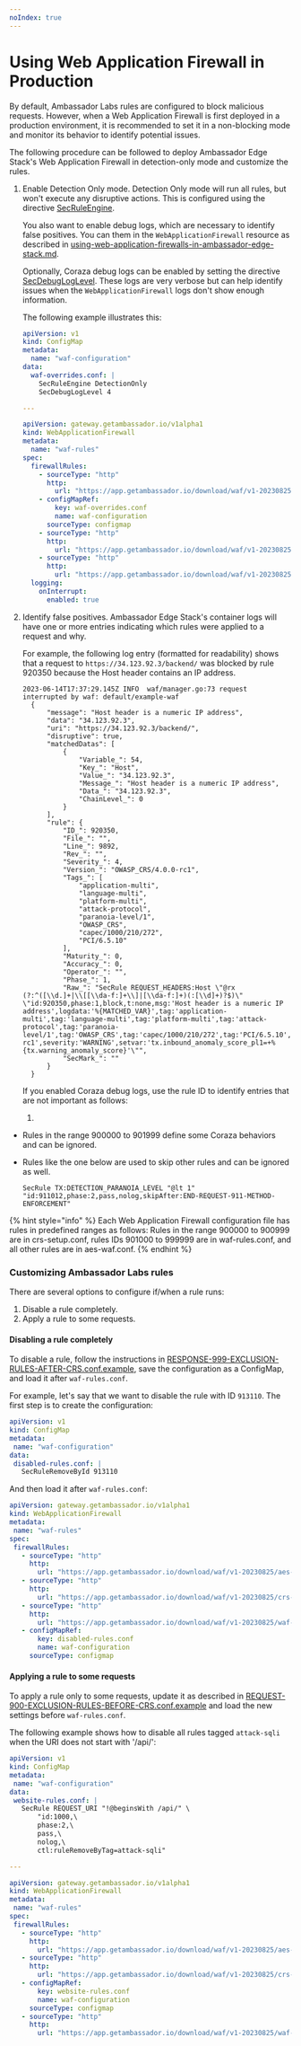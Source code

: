 ```yaml
---
noIndex: true
---
```


# Using Web Application Firewall in Production

By default, Ambassador Labs rules are configured to block malicious requests. However, when a Web Application Firewall is first deployed in a production environment, it is recommended to set it in a non-blocking mode and monitor its behavior to identify potential issues.

The following procedure can be followed to deploy Ambassador Edge Stack's Web Application Firewall in detection-only mode and customize the rules.

1.  Enable Detection Only mode. Detection Only mode will run all rules, but won't execute any disruptive actions. This is configured using the directive [SecRuleEngine](https://coraza.io/docs/seclang/directives/#secruleengine).

    You also want to enable debug logs, which are necessary to identify false positives. You can them in the `WebApplicationFirewall` resource as described in [using-web-application-firewalls-in-ambassador-edge-stack.md](using-web-application-firewalls-in-ambassador-edge-stack.md "mention").

    Optionally, Coraza debug logs can be enabled by setting the directive [SecDebugLogLevel](https://coraza.io/docs/seclang/directives/#secdebugloglevel). These logs are very verbose but can help identify issues when the `WebApplicationFirewall` logs don't show enough information.

    The following example illustrates this:

    ```yaml
    apiVersion: v1
    kind: ConfigMap
    metadata:
      name: "waf-configuration"
    data:
      waf-overrides.conf: |
        SecRuleEngine DetectionOnly
        SecDebugLogLevel 4

    ---

    apiVersion: gateway.getambassador.io/v1alpha1
    kind: WebApplicationFirewall
    metadata:
      name: "waf-rules"
    spec:
      firewallRules:
        - sourceType: "http"
          http:
            url: "https://app.getambassador.io/download/waf/v1-20230825/aes-waf.conf"
        - configMapRef:
            key: waf-overrides.conf
            name: waf-configuration
          sourceType: configmap
        - sourceType: "http"
          http:
            url: "https://app.getambassador.io/download/waf/v1-20230825/crs-setup.conf"
        - sourceType: "http"
          http:
            url: "https://app.getambassador.io/download/waf/v1-20230825/waf-rules.conf"
      logging:
        onInterrupt:
          enabled: true
    ```
2.  Identify false positives. Ambassador Edge Stack's container logs will have one or more entries indicating which rules were applied to a request and why.

    For example, the following log entry (formatted for readability) shows that a request to `https://34.123.92.3/backend/` was blocked by rule 920350 because the Host header contains an IP address.

    ```
    2023-06-14T17:37:29.145Z INFO  waf/manager.go:73 request interrupted by waf: default/example-waf
      {
          "message": "Host header is a numeric IP address",
          "data": "34.123.92.3",
          "uri": "https://34.123.92.3/backend/",
          "disruptive": true,
          "matchedDatas": [
              {
                  "Variable_": 54,
                  "Key_": "Host",
                  "Value_": "34.123.92.3",
                  "Message_": "Host header is a numeric IP address",
                  "Data_": "34.123.92.3",
                  "ChainLevel_": 0
              }
          ],
          "rule": {
              "ID_": 920350,
              "File_": "",
              "Line_": 9892,
              "Rev_": "",
              "Severity_": 4,
              "Version_": "OWASP_CRS/4.0.0-rc1",
              "Tags_": [
                  "application-multi",
                  "language-multi",
                  "platform-multi",
                  "attack-protocol",
                  "paranoia-level/1",
                  "OWASP_CRS",
                  "capec/1000/210/272",
                  "PCI/6.5.10"
              ],
              "Maturity_": 0,
              "Accuracy_": 0,
              "Operator_": "",
              "Phase_": 1,
              "Raw_": "SecRule REQUEST_HEADERS:Host \"@rx (?:^([\\d.]+|\\[[\\da-f:]+\\]|[\\da-f:]+)(:[\\d]+)?$)\" \"id:920350,phase:1,block,t:none,msg:'Host header is a numeric IP address',logdata:'%{MATCHED_VAR}',tag:'application-multi',tag:'language-multi',tag:'platform-multi',tag:'attack-protocol',tag:'paranoia-level/1',tag:'OWASP_CRS',tag:'capec/1000/210/272',tag:'PCI/6.5.10',ver:'OWASP_CRS/4.0.0-rc1',severity:'WARNING',setvar:'tx.inbound_anomaly_score_pl1=+%{tx.warning_anomaly_score}'\"",
              "SecMark_": ""
          }
      }
    ```

    If you enabled Coraza debug logs, use the rule ID to identify entries that are not important as follows:

    1.

* Rules in the range 900000 to 901999 define some Coraza behaviors and can be ignored.
*   Rules like the one below are used to skip other rules and can be ignored as well.

    ```
    SecRule TX:DETECTION_PARANOIA_LEVEL "@lt 1" "id:911012,phase:2,pass,nolog,skipAfter:END-REQUEST-911-METHOD-ENFORCEMENT"
    ```

{% hint style="info" %}
Each Web Application Firewall configuration file has rules in predefined ranges as follows: Rules in the range 900000 to 900999 are in crs-setup.conf, rules IDs 901000 to 999999 are in waf-rules.conf, and all other rules are in aes-waf.conf.
{% endhint %}

### Customizing Ambassador Labs rules <a href="#customizing-ambassador-labs-rules" id="customizing-ambassador-labs-rules"></a>

There are several options to configure if/when a rule runs:

1. Disable a rule completely.
2. Apply a rule to some requests.

#### Disabling a rule completely <a href="#disabling-a-rule-completely" id="disabling-a-rule-completely"></a>

To disable a rule, follow the instructions in [RESPONSE-999-EXCLUSION-RULES-AFTER-CRS.conf.example](https://github.com/coreruleset/coreruleset/blob/v4.0/dev/rules/RESPONSE-999-EXCLUSION-RULES-AFTER-CRS.conf.example), save the configuration as a ConfigMap, and load it after `waf-rules.conf`.

For example, let's say that we want to disable the rule with ID `913110`. The first step is to create the configuration:

```yaml
apiVersion: v1
kind: ConfigMap
metadata:
 name: "waf-configuration"
data:
 disabled-rules.conf: |
   SecRuleRemoveById 913110
```

And then load it after `waf-rules.conf`:

```yaml
apiVersion: gateway.getambassador.io/v1alpha1
kind: WebApplicationFirewall
metadata:
 name: "waf-rules"
spec:
 firewallRules:
   - sourceType: "http"
     http:
       url: "https://app.getambassador.io/download/waf/v1-20230825/aes-waf.conf"
   - sourceType: "http"
     http:
       url: "https://app.getambassador.io/download/waf/v1-20230825/crs-setup.conf"
   - sourceType: "http"
     http:
       url: "https://app.getambassador.io/download/waf/v1-20230825/waf-rules.conf"
   - configMapRef:
       key: disabled-rules.conf
       name: waf-configuration
     sourceType: configmap

```

#### Applying a rule to some requests <a href="#applying-a-rule-to-some-requests" id="applying-a-rule-to-some-requests"></a>

To apply a rule only to some requests, update it as described in [REQUEST-900-EXCLUSION-RULES-BEFORE-CRS.conf.example](https://github.com/coreruleset/coreruleset/blob/v4.0/dev/rules/REQUEST-900-EXCLUSION-RULES-BEFORE-CRS.conf.example) and load the new settings before `waf-rules.conf`.

The following example shows how to disable all rules tagged `attack-sqli` when the URI does not start with '/api/':

```yaml
apiVersion: v1
kind: ConfigMap
metadata:
 name: "waf-configuration"
data:
 website-rules.conf: |
   SecRule REQUEST_URI "!@beginsWith /api/" \
       "id:1000,\
       phase:2,\
       pass,\
       nolog,\
       ctl:ruleRemoveByTag=attack-sqli"

---

apiVersion: gateway.getambassador.io/v1alpha1
kind: WebApplicationFirewall
metadata:
 name: "waf-rules"
spec:
 firewallRules:
   - sourceType: "http"
     http:
       url: "https://app.getambassador.io/download/waf/v1-20230825/aes-waf.conf"
   - sourceType: "http"
     http:
       url: "https://app.getambassador.io/download/waf/v1-20230825/crs-setup.conf"
   - configMapRef:
       key: website-rules.conf
       name: waf-configuration
     sourceType: configmap
   - sourceType: "http"
     http:
       url: "https://app.getambassador.io/download/waf/v1-20230825/waf-rules.conf"
```
